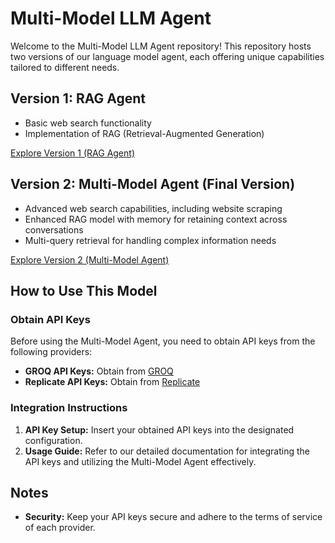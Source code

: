 # Multi-Model LLM Agent

Welcome to the Multi-Model LLM Agent repository! This repository hosts two versions of our language model agent, each offering unique capabilities tailored to different needs.

## Version 1: RAG Agent
- Basic web search functionality
- Implementation of RAG (Retrieval-Augmented Generation)

[Explore Version 1 (RAG Agent)](https://multi-model-rag-agent.streamlit.app/)

## Version 2: Multi-Model Agent (Final Version)
- Advanced web search capabilities, including website scraping
- Enhanced RAG model with memory for retaining context across conversations
- Multi-query retrieval for handling complex information needs

[Explore Version 2 (Multi-Model Agent)](https://multi-model-agent.streamlit.app/)

## How to Use This Model

### Obtain API Keys
Before using the Multi-Model Agent, you need to obtain API keys from the following providers:

- **GROQ API Keys:** Obtain from [GROQ](https://console.groq.com/keys)
- **Replicate API Keys:** Obtain from [Replicate](https://replicate.com/meta/meta-llama-3-70b-instruct)

### Integration Instructions
1. **API Key Setup:** Insert your obtained API keys into the designated configuration.
2. **Usage Guide:** Refer to our detailed documentation for integrating the API keys and utilizing the Multi-Model Agent effectively.

## Notes
- **Security:** Keep your API keys secure and adhere to the terms of service of each provider.
